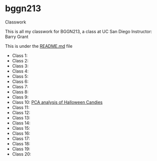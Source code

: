 # bggn213
Classwork

This is all my classwork for BGGN213, a class at UC San Diego
Instructor: Barry Grant

This is under the [README.md](https://github.com/mstrul/bggn213/blob/main/README.md) file

- Class 1:
- Class 2: 
- Class 3:
- Class 4:
- Class 5: 
- Class 6:
- Class 7:
- Class 8:
- Class 9:
- Class 10: [PCA analysis of Halloween Candies]()
- Class 11:
- Class 12:
- Class 13:
- Class 14:
- Class 15: 
- Class 16: 
- Class 17:
- Class 18:
- Class 19:
- Class 20: 
